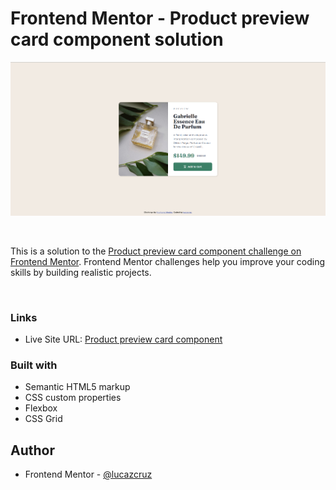# Frontend Mentor - Product preview card component solution

![](./design/screenshot.png)

<br>

This is a solution to the [Product preview card component challenge on Frontend Mentor](https://www.frontendmentor.io/challenges/product-preview-card-component-GO7UmttRfa). Frontend Mentor challenges help you improve your coding skills by building realistic projects.

<br>

### Links

- Live Site URL: [Product preview card component](https://lucazcruz.github.io/frontend-mentor-challenges/product-preview-card-component/)


### Built with

- Semantic HTML5 markup
- CSS custom properties
- Flexbox
- CSS Grid


## Author

- Frontend Mentor - [@lucazcruz](https://www.frontendmentor.io/profile/lucazcruz)